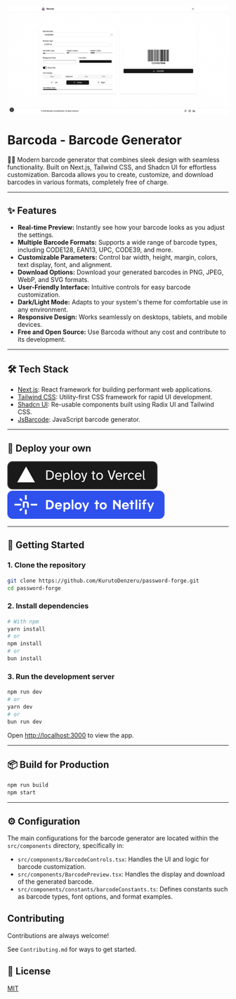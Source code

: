 ![Barcoda](/public/OpenGraph.webp)

# Barcoda - Barcode Generator

🤳🏻 Modern barcode generator that combines sleek design with seamless functionality. Built on Next.js, Tailwind CSS, and Shadcn UI for effortless customization. Barcoda allows you to create, customize, and download barcodes in various formats, completely free of charge.

---

## ✨ Features

- **Real-time Preview:** Instantly see how your barcode looks as you adjust the settings.
- **Multiple Barcode Formats:** Supports a wide range of barcode types, including CODE128, EAN13, UPC, CODE39, and more.
- **Customizable Parameters:** Control bar width, height, margin, colors, text display, font, and alignment.
- **Download Options:** Download your generated barcodes in PNG, JPEG, WebP, and SVG formats.
- **User-Friendly Interface:** Intuitive controls for easy barcode customization.
- **Dark/Light Mode:** Adapts to your system's theme for comfortable use in any environment.
- **Responsive Design:** Works seamlessly on desktops, tablets, and mobile devices.
- **Free and Open Source:** Use Barcoda without any cost and contribute to its development.

---

## 🛠️ Tech Stack

- [Next.js](https://nextjs.org/): React framework for building performant web applications.
- [Tailwind CSS](https://tailwindcss.com/): Utility-first CSS framework for rapid UI development.
- [Shadcn UI](https://ui.shadcn.com/): Re-usable components built using Radix UI and Tailwind CSS.
- [JsBarcode](https://github.com/lindell/JsBarcode): JavaScript barcode generator.

---

## 🚀 Deploy your own

[![Deploy with Vercel](_deploy_vercel.svg)](https://vercel.com/new/clone?repository-url=https://github.com/KurutoDenzeru/barcoda)  [![Deploy with Netlify](_deploy_netlify.svg)](https://app.netlify.com/start/deploy?repository=https://github.com/KurutoDenzeru/barcoda)

---

## 🚀 Getting Started

### 1. Clone the repository

```bash
git clone https://github.com/KurutoDenzeru/password-forge.git
cd password-forge
```

### 2. Install dependencies

```bash
# With npm
yarn install
# or
npm install
# or
bun install
```

### 3. Run the development server

```bash
npm run dev
# or
yarn dev
# or
bun run dev
```

Open [http://localhost:3000](http://localhost:3000) to view the app.

---

## 📦 Build for Production

```bash
npm run build
npm start
```

---

## ⚙️ Configuration

The main configurations for the barcode generator are located within the `src/components` directory, specifically in:

- `src/components/BarcodeControls.tsx`:  Handles the UI and logic for barcode customization.
- `src/components/BarcodePreview.tsx`:  Handles the display and download of the generated barcode.
- `src/components/constants/barcodeConstants.ts`: Defines constants such as barcode types, font options, and format examples.

## Contributing

Contributions are always welcome!

See `Contributing.md` for ways to get started.

<!-- Please adhere to this project's `Code of Conduct`. -->

## 📄 License

[MIT](LICENSE)
